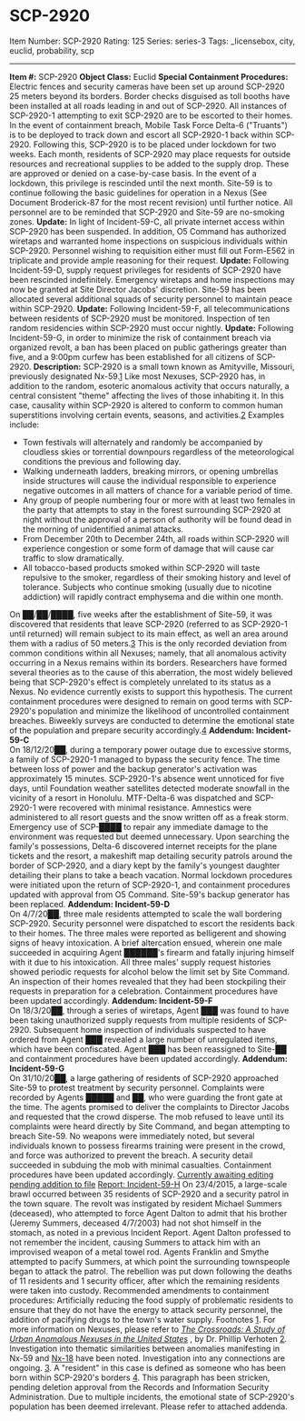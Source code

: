 # SCP-2920
Item Number: SCP-2920
Rating: 125
Series: series-3
Tags: _licensebox, city, euclid, probability, scp

---

**Item #:** SCP-2920
**Object Class:** Euclid
**Special Containment Procedures:** Electric fences and security cameras have been set up around SCP-2920 25 meters beyond its borders. Border checks disguised as toll booths have been installed at all roads leading in and out of SCP-2920. All instances of SCP-2920-1 attempting to exit SCP-2920 are to be escorted to their homes. In the event of containment breach, Mobile Task Force Delta-6 ("Truants") is to be deployed to track down and escort all SCP-2920-1 back within SCP-2920. Following this, SCP-2920 is to be placed under lockdown for two weeks.
Each month, residents of SCP-2920 may place requests for outside resources and recreational supplies to be added to the supply drop. These are approved or denied on a case-by-case basis. In the event of a lockdown, this privilege is rescinded until the next month.
Site-59 is to continue following the basic guidelines for operation in a Nexus (See Document Broderick-87 for the most recent revision) until further notice. All personnel are to be reminded that SCP-2920 and Site-59 are no-smoking zones.
**Update:** In light of Incident-59-C, all private internet access within SCP-2920 has been suspended. In addition, O5 Command has authorized wiretaps and warranted home inspections on suspicious individuals within SCP-2920. Personnel wishing to requisition either must fill out Form-E562 in triplicate and provide ample reasoning for their request.
**Update:** Following Incident-59-D, supply request privileges for residents of SCP-2920 have been rescinded indefinitely. Emergency wiretaps and home inspections may now be granted at Site Director Jacobs' discretion. Site-59 has been allocated several additional squads of security personnel to maintain peace within SCP-2920.
**Update:** Following Incident-59-F, all telecommunications between residents of SCP-2920 must be monitored. Inspection of ten random residencies within SCP-2920 must occur nightly.
**Update:** Following Incident-59-G, in order to minimize the risk of containment breach via organized revolt, a ban has been placed on public gatherings greater than five, and a 9:00pm curfew has been established for all citizens of SCP-2920.
**Description:** SCP-2920 is a small town known as Amityville, Missouri, previously designated Nx-59.[1](javascript:;) Like most Nexuses, SCP-2920 has, in addition to the random, esoteric anomalous activity that occurs naturally, a central consistent "theme" affecting the lives of those inhabiting it. In this case, causality within SCP-2920 is altered to conform to common human superstitions involving certain events, seasons, and activities.[2](javascript:;) Examples include:
  * Town festivals will alternately and randomly be accompanied by cloudless skies or torrential downpours regardless of the meteorological conditions the previous and following day.
  * Walking underneath ladders, breaking mirrors, or opening umbrellas inside structures will cause the individual responsible to experience negative outcomes in all matters of chance for a variable period of time.
  * Any group of people numbering four or more with at least two females in the party that attempts to stay in the forest surrounding SCP-2920 at night without the approval of a person of authority will be found dead in the morning of unidentified animal attacks.
  * From December 20th to December 24th, all roads within SCP-2920 will experience congestion or some form of damage that will cause car traffic to slow dramatically.
  * All tobacco-based products smoked within SCP-2920 will taste repulsive to the smoker, regardless of their smoking history and level of tolerance. Subjects who continue smoking (usually due to nicotine addiction) will rapidly contract emphysema and die within one month.

On ██/██/████, five weeks after the establishment of Site-59, it was discovered that residents that leave SCP-2920 (referred to as SCP-2920-1 until returned) will remain subject to its main effect, as well an area around them with a radius of 50 meters.[3](javascript:;) This is the only recorded deviation from common conditions within all Nexuses; namely, that all anomalous activity occurring in a Nexus remains within its borders. Researchers have formed several theories as to the cause of this aberration, the most widely believed being that SCP-2920's effect is completely unrelated to its status as a Nexus. No evidence currently exists to support this hypothesis.
The current containment procedures were designed to remain on good terms with SCP-2920's population and minimize the likelihood of uncontrolled containment breaches. Biweekly surveys are conducted to determine the emotional state of the population and prepare security accordingly.[4](javascript:;)
**Addendum: Incident-59-C**  
On 18/12/20██, during a temporary power outage due to excessive storms, a family of SCP-2920-1 managed to bypass the security fence. The time between loss of power and the backup generator's activation was approximately 15 minutes. SCP-2920-1's absence went unnoticed for five days, until Foundation weather satellites detected moderate snowfall in the vicinity of a resort in Honolulu. MTF-Delta-6 was dispatched and SCP-2920-1 were recovered with minimal resistance. Amnestics were administered to all resort guests and the snow written off as a freak storm. Emergency use of SCP-████ to repair any immediate damage to the environment was requested but deemed unnecessary. Upon searching the family's possessions, Delta-6 discovered internet receipts for the plane tickets and the resort, a makeshift map detailing security patrols around the border of SCP-2920, and a diary kept by the family's youngest daughter detailing their plans to take a beach vacation. Normal lockdown procedures were initiated upon the return of SCP-2920-1, and containment procedures updated with approval from O5 Command. Site-59's backup generator has been replaced.
**Addendum: Incident-59-D**  
On 4/7/20██, three male residents attempted to scale the wall bordering SCP-2920. Security personnel were dispatched to escort the residents back to their homes. The three males were reported as belligerent and showing signs of heavy intoxication. A brief altercation ensued, wherein one male succeeded in acquiring Agent ██████'s firearm and fatally injuring himself with it due to his intoxication. All three males' supply request histories showed periodic requests for alcohol below the limit set by Site Command. An inspection of their homes revealed that they had been stockpiling their requests in preparation for a celebration. Containment procedures have been updated accordingly.
**Addendum: Incident-59-F**  
On 18/3/20██, through a series of wiretaps, Agent ███ was found to have been taking unauthorized supply requests from multiple residents of SCP-2920. Subsequent home inspection of individuals suspected to have ordered from Agent ███ revealed a large number of unregulated items, which have been confiscated. Agent ███ has been reassigned to Site-██ and containment procedures have been updated accordingly.
**Addendum: Incident-59-G**  
On 31/10/20██, a large gathering of residents of SCP-2920 approached Site-59 to protest treatment by security personnel. Complaints were recorded by Agents █████ and ██, who were guarding the front gate at the time. The agents promised to deliver the complaints to Director Jacobs and requested that the crowd disperse. The mob refused to leave until its complaints were heard directly by Site Command, and began attempting to breach Site-59. No weapons were immediately noted, but several individuals known to possess firearms training were present in the crowd, and force was authorized to prevent the breach. A security detail succeeded in subduing the mob with minimal casualties. Containment procedures have been updated accordingly.
[Currently awaiting editing pending addition to file](javascript:;)
[Report: Incident-59-H](javascript:;)
On 23/4/2015, a large-scale brawl occurred between 35 residents of SCP-2920 and a security patrol in the town square. The revolt was instigated by resident Michael Summers (deceased), who attempted to force Agent Dalton to admit that his brother (Jeremy Summers, deceased 4/7/2003) had not shot himself in the stomach, as noted in a previous Incident Report. Agent Dalton professed to not remember the incident, causing Summers to attack him with an improvised weapon of a metal towel rod. Agents Franklin and Smythe attempted to pacify Summers, at which point the surrounding townspeople began to attack the patrol. The rebellion was put down following the deaths of 11 residents and 1 security officer, after which the remaining residents were taken into custody. Recommended amendments to containment procedures: Artificially reducing the food supply of problematic residents to ensure that they do not have the energy to attack security personnel, the addition of pacifying drugs to the town's water supply.
Footnotes
[1](javascript:;). For more information on Nexuses, please refer to _[The Crossroads: A Study of Urban Anomalous Nexuses in the United States](/nexus-series)_ , by Dr. Phillip Verhoten
[2](javascript:;). Investigation into thematic similarities between anomalies manifesting in Nx-59 and [Nx-18](/the-s-c-plastics-hub) have been noted. Investigation into any connections are ongoing.
[3](javascript:;). A "resident" in this case is defined as someone who has been born within SCP-2920's borders
[4](javascript:;). This paragraph has been stricken, pending deletion approval from the Records and Information Security Administration. Due to multiple incidents, the emotional state of SCP-2920's population has been deemed irrelevant. Please refer to attached addenda.